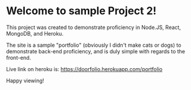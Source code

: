 # Welcome to sample Project 2!

This project was created to demonstrate proficiency in Node.JS, React, MongoDB, and Heroku.

The site is a sample "portfolio" (obviously I didn't make cats or dogs) to demonstrate back-end proficiency, and is duly simple with regards to the front-end.

Live link on heroku is: https://doorfolio.herokuapp.com/portfolio 

Happy viewing!
